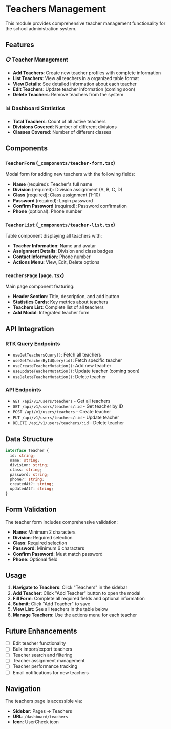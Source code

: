 # Teachers Management

This module provides comprehensive teacher management functionality for the school administration system.

## Features

### 📋 **Teacher Management**
- **Add Teachers**: Create new teacher profiles with complete information
- **List Teachers**: View all teachers in a organized table format
- **View Details**: See detailed information about each teacher
- **Edit Teachers**: Update teacher information (coming soon)
- **Delete Teachers**: Remove teachers from the system

### 📊 **Dashboard Statistics**
- **Total Teachers**: Count of all active teachers
- **Divisions Covered**: Number of different divisions
- **Classes Covered**: Number of different classes

## Components

### `TeacherForm` (`_components/teacher-form.tsx`)
Modal form for adding new teachers with the following fields:
- **Name** (required): Teacher's full name
- **Division** (required): Division assignment (A, B, C, D)
- **Class** (required): Class assignment (1-10)
- **Password** (required): Login password
- **Confirm Password** (required): Password confirmation
- **Phone** (optional): Phone number

### `TeacherList` (`_components/teacher-list.tsx`)
Table component displaying all teachers with:
- **Teacher Information**: Name and avatar
- **Assignment Details**: Division and class badges
- **Contact Information**: Phone number
- **Actions Menu**: View, Edit, Delete options

### `TeachersPage` (`page.tsx`)
Main page component featuring:
- **Header Section**: Title, description, and add button
- **Statistics Cards**: Key metrics about teachers
- **Teachers List**: Complete list of all teachers
- **Add Modal**: Integrated teacher form

## API Integration

### RTK Query Endpoints
- `useGetTeachersQuery()`: Fetch all teachers
- `useGetTeacherByIdQuery(id)`: Fetch specific teacher
- `useCreateTeacherMutation()`: Add new teacher
- `useUpdateTeacherMutation()`: Update teacher (coming soon)
- `useDeleteTeacherMutation()`: Delete teacher

### API Endpoints
- `GET /api/v1/users/teachers` - Get all teachers
- `GET /api/v1/users/teachers/:id` - Get teacher by ID
- `POST /api/v1/users/teachers` - Create teacher
- `PUT /api/v1/users/teachers/:id` - Update teacher
- `DELETE /api/v1/users/teachers/:id` - Delete teacher

## Data Structure

```typescript
interface Teacher {
  id: string;
  name: string;
  division: string;
  class: string;
  password: string;
  phone?: string;
  createdAt?: string;
  updatedAt?: string;
}
```

## Form Validation

The teacher form includes comprehensive validation:
- **Name**: Minimum 2 characters
- **Division**: Required selection
- **Class**: Required selection
- **Password**: Minimum 6 characters
- **Confirm Password**: Must match password
- **Phone**: Optional field

## Usage

1. **Navigate to Teachers**: Click "Teachers" in the sidebar
2. **Add Teacher**: Click "Add Teacher" button to open the modal
3. **Fill Form**: Complete all required fields and optional information
4. **Submit**: Click "Add Teacher" to save
5. **View List**: See all teachers in the table below
6. **Manage Teachers**: Use the actions menu for each teacher

## Future Enhancements

- [ ] Edit teacher functionality
- [ ] Bulk import/export teachers
- [ ] Teacher search and filtering
- [ ] Teacher assignment management
- [ ] Teacher performance tracking
- [ ] Email notifications for new teachers

## Navigation

The teachers page is accessible via:
- **Sidebar**: Pages → Teachers
- **URL**: `/dashboard/teachers`
- **Icon**: UserCheck icon

